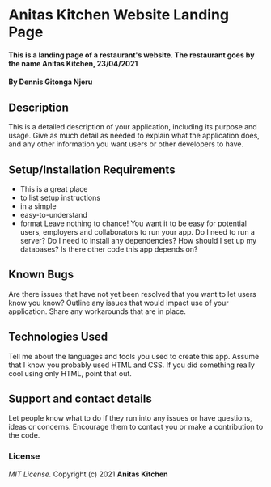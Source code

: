 # Anitas Kitchen Website Landing Page
#### This is a landing page of a restaurant's website. The restaurant goes by the name Anitas Kitchen, 23/04/2021
#### By **Dennis Gitonga Njeru**
## Description
This is a detailed description of your application, including its purpose and usage.  Give as much detail as needed to explain what the application does, and any other information you want users or other developers to have. 
## Setup/Installation Requirements
* This is a great place
* to list setup instructions
* in a simple
* easy-to-understand
* format
Leave nothing to chance! You want it to be easy for potential users, employers and collaborators to run your app. Do I need to run a server? Do I need to install any dependencies? How should I set up my databases? Is there other code this app depends on?
## Known Bugs
Are there issues that have not yet been resolved that you want to let users know you know? Outline any issues that would impact use of your application. Share any workarounds that are in place. 
## Technologies Used
Tell me about the languages and tools you used to create this app. Assume that I know you probably used HTML and CSS. If you did something really cool using only HTML, point that out.
## Support and contact details
Let people know what to do if they run into any issues or have questions, ideas or concerns.  Encourage them to contact you or make a contribution to the code.
### License
*MIT License.*
Copyright (c) 2021 **Anitas Kitchen**
  